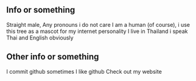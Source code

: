 ## Info or something

Straight male, Any pronouns i do not care
I am a human (of course), i use this tree as a mascot for my internet personality
I live in Thailand i speak Thai and English obviously

## Other info or something
I commit github sometimes
I like github
Check out my website